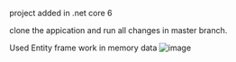 project added in .net core 6

clone the appication and run all changes in master branch.

Used Entity frame work in memory data
![image](https://github.com/user-attachments/assets/38db595f-d13b-45fb-a217-ccdde7cf5fac)
